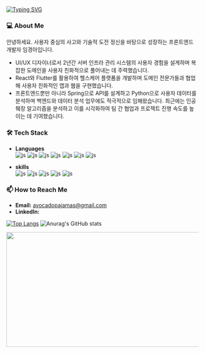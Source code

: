 [![Typing SVG](https://readme-typing-svg.demolab.com?font=IBM+Plex+Sans&pause=1000&color=F3F7AF&width=435&lines=%F0%9F%91%8B+Hello%2C+I'm+kyounga)](https://git.io/typing-svg)

### 💻 About Me
안녕하세요. 사용자 중심의 사고와 기술적 도전 정신을 바탕으로 성장하는 프론트엔드 개발자 임경아입니다.
- UI/UX 디자이너로서 2년간 서버 인프라 관리 시스템의 사용자 경험을 설계하며 복잡한 도메인을 사용자 친화적으로 풀어내는 데 주력했습니다. 
- React와 Flutter를 활용하여 헬스케어 플랫폼을 개발하며 도메인 전문가들과 협업해 사용자 친화적인 앱과 웹을 구현했습니다.
- 프론트엔드뿐만 아니라 Spring으로 API를 설계하고 Python으로 사용자 데이터를 분석하며 백엔드와 데이터 분석 업무에도 적극적으로 임해왔습니다. 최근에는 인공췌장 알고리즘을 분석하고 이를 시각화하여 팀 간 협업과 프로젝트 진행 속도를 높이는 데 기여했습니다.

### 🛠️ Tech Stack
- **Languages**  
![js](https://img.shields.io/badge/Dart-0175C2?style=for-the-badge&logo=dart&logoColor=white)
![js](https://img.shields.io/badge/JavaScript-F7DF1E?style=for-the-badge&logo=JavaScript&logoColor=white)
![js](https://img.shields.io/badge/TypeScript-007ACC?style=for-the-badge&logo=typescript&logoColor=white)
![js](https://img.shields.io/badge/HTML5-E34F26?style=for-the-badge&logo=html5&logoColor=white)
![js](https://img.shields.io/badge/CSS3-1572B6?style=for-the-badge&logo=css3&logoColor=white)
![js](https://img.shields.io/badge/Java-ED8B00?style=for-the-badge&logo=openjdk&logoColor=white)
![js](https://img.shields.io/badge/Python-14354C?style=for-the-badge&logo=python&logo)

- **skills**  
![js](https://img.shields.io/badge/Flutter-02569B?style=for-the-badge&logo=flutter&logoColor=white)
![js](https://img.shields.io/badge/React-20232A?style=for-the-badge&logo=react&logoColor=61DAFB)
![js](https://img.shields.io/badge/Redux-593D88?style=for-the-badge&logo=redux&logoColor=white)
![js](https://img.shields.io/badge/PostgreSQL-316192?style=for-the-badge&logo=postgresql&logoColor=white)
![js](https://img.shields.io/badge/Firebase-039BE5?style=for-the-badge&logo=Firebase&logoColor=white)

### 📫 How to Reach Me
- **Email:** avocadopajamas@gmail.com
- **LinkedIn:** 

[![Top Langs](https://github-readme-stats.vercel.app/api/top-langs/?username=KyungaIM)](https://github.com/anuraghazra/github-readme-stats)
![Anurag's GitHub stats](https://github-readme-stats.vercel.app/api?username=KyungaIM&hide=contribs,prs&show_icons=true&theme=graywhite)


<a href="https://www.gitanimals.org/en_US?utm_medium=image&utm_source=KyungaIM&utm_content=farm">
<img
  src="https://render.gitanimals.org/farms/KyungaIM"
  width="600"
  height="300"
/>
</a>
